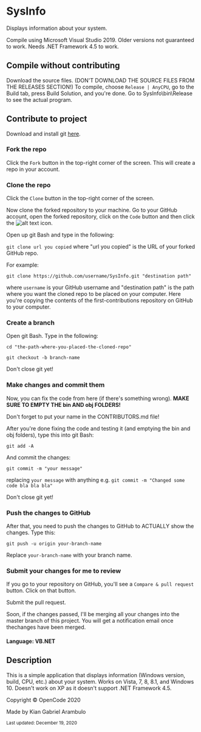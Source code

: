 # SysInfo
Displays information about your system.

Compile using Microsoft Visual Studio 2019. Older versions not guaranteed to work. Needs .NET Framework 4.5 to work.

## Compile without contributing
Download the source files. (DON'T DOWNLOAD THE SOURCE FILES FROM THE RELEASES SECTION!) To compile, choose `Release | AnyCPU`, go to the Build tab, press Build Solution, and you're done. Go to SysInfo\bin\Release to see the actual program.

## Contribute to project
Download and install git [here](https://git-scm.com/downloads).

### Fork the repo
Click the `Fork` button in the top-right corner of the screen. This will create a repo in your account.

### Clone the repo
Click the `Clone` button in the top-right corner of the screen.

Now clone the forked repository to your machine. Go to your GitHub account, open the forked repository, click on the `Code` button and then click the ![alt text](https://i.ibb.co/NTwxwVp/githubcopy.png "Copy to Clipboard") icon.

Open up git Bash and type in the following:

`git clone url you copied`  where "url you copied" is the URL of your forked GitHub repo.

For example:

`git clone https://github.com/username/SysInfo.git "destination path"`

where `username` is your GitHub username and "destination path" is the path where you want the cloned repo to be placed on your computer. Here you're copying the contents of the first-contributions repository on GitHub to your computer.

### Create a branch

Open git Bash. Type in the following:

`cd "the-path-where-you-placed-the-cloned-repo"`

`git checkout -b branch-name`

Don't close git yet!

### Make changes and commit them

Now, you can fix the code from here (if there's something wrong). **MAKE SURE TO EMPTY THE bin AND obj FOLDERS!**

Don't forget to put your name in the CONTRIBUTORS.md file!

After you're done fixing the code and testing it (and emptying the bin and obj folders), type this into git Bash:

`git add -A`

And commit the changes:

`git commit -m "your message"`

replacing `your message` with anything e.g. `git commit -m "Changed some code bla bla bla"`

Don't close git yet!

### Push the changes to GitHub

After that, you need to push the changes to GitHub to ACTUALLY show the changes. Type this:

`git push -u origin your-branch-name`

Replace `your-branch-name` with your branch name.

### Submit your changes for me to review

If you go to your repository on GitHub, you'll see a `Compare & pull request` button. Click on that button.

Submit the pull request.

Soon, if the changes passed, I'll be merging all your changes into the master branch of this project. You will get a notification email once thechanges have been merged.

#### Language: VB.NET

## Description

This is a simple application that displays information (Windows version, build, CPU, etc.) about your system.
Works on Vista, 7, 8, 8.1, and Windows 10. Doesn't work on XP as it doesn't support .NET Framework 4.5.

Copyright © OpenCode 2020

Made by Kian Gabriel Arambulo

<sup>Last updated: December 19, 2020</sup>